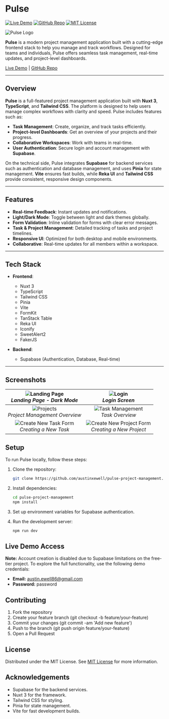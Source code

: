 # Pulse
[![Live Demo](https://img.shields.io/badge/Live%20Demo-Online-brightgreen)](https://pulse-project-managment.netlify.app/)
[![GitHub Repo](https://img.shields.io/badge/GitHub%20Repo-View-blue)](https://github.com/austinxewell/pulse-project-management)
[![MIT License](https://img.shields.io/badge/License-MIT-green)](https://opensource.org/licenses/MIT)

![Pulse Logo](https://i.postimg.cc/Gp5JydPy/pulse-landing.png)

**Pulse** is a modern project management application built with a cutting-edge frontend stack to help you manage and track workflows. Designed for teams and individuals, Pulse offers seamless task management, real-time updates, and project-level dashboards.

[Live Demo](https://pulse-project-managment.netlify.app/) | [GitHub Repo](https://github.com/austinxewell/pulse-project-management)

---

## Overview

**Pulse** is a full-featured project management application built with **Nuxt 3**, **TypeScript**, and **Tailwind CSS**. The platform is designed to help users manage complex workflows with clarity and speed. Pulse includes features such as:

- **Task Management**: Create, organize, and track tasks efficiently.
- **Project-level Dashboards**: Get an overview of your projects and their progress.
- **Collaborative Workspaces**: Work with teams in real-time.
- **User Authentication**: Secure login and account management with **Supabase**.

On the technical side, Pulse integrates **Supabase** for backend services such as authentication and database management, and uses **Pinia** for state management. **Vite** ensures fast builds, while **Reka UI** and **Tailwind CSS** provide consistent, responsive design components.

---

## Features

- **Real-time Feedback**: Instant updates and notifications.
- **Light/Dark Mode**: Toggle between light and dark themes globally.
- **Form Validation**: Inline validation for forms with clear error messages.
- **Task & Project Management**: Detailed tracking of tasks and project timelines.
- **Responsive UI**: Optimized for both desktop and mobile environments.
- **Collaborative**: Real-time updates for all members within a workspace.

---

## Tech Stack

- **Frontend**: 
  - Nuxt 3
  - TypeScript
  - Tailwind CSS
  - Pinia
  - Vite
  - FormKit
  - TanStack Table
  - Reka UI
  - Iconify
  - SweetAlert2
  - FakerJS

- **Backend**:
  - Supabase (Authentication, Database, Real-time)

---

## Screenshots

| ![Landing Page](https://i.postimg.cc/Gp5JydPy/pulse-landing.png) <br /> *Landing Page - Dark Mode* | ![Login](https://i.postimg.cc/bvTph7cJ/pulse-login.png) <br /> *Login Screen* |
|:--:|:--:|
| ![Projects](https://i.postimg.cc/vTRr0hN8/pulse-projects.png) <br /> *Project Management Overview* | ![Task Management](https://i.postimg.cc/TPdk5SSB/Tasks.png) <br /> *Task Overview* |
| ![Create New Task Form](https://i.postimg.cc/gjHXhM1B/pulse-task-creating.png) <br /> *Creating a New Task* | ![Create New Project Form](https://i.postimg.cc/9MTqmXb2/pulse-project-creation.png) <br /> *Creating a New Project* |


## Setup

To run Pulse locally, follow these steps:

1. Clone the repository:

   ```bash
   git clone https://github.com/austinxewell/pulse-project-management.git
   ```

2. Install dependencies:
   ```bash
   cd pulse-project-management
   npm install
   ```

3. Set up environment variables for Supabase authentication.

4. Run the development server:
    ```bash
    npm run dev
    ```
## Live Demo Access
**Note:** Account creation is disabled due to Supabase limitations on the free-tier project. To explore the full functionality, use the following demo credentials:

- **Email:** austin.ewell86@gmail.com
- **Password:** password

## Contributing
1. Fork the repository
2. Create your feature branch (git checkout -b feature/your-feature)
3. Commit your changes (git commit -am 'Add new feature')
4. Push to the branch (git push origin feature/your-feature)
5. Open a Pull Request

## License
Distributed under the MIT License. See [MIT License](https://opensource.org/licenses/MIT) for more information.

## Acknowledgements
- Supabase for the backend services.
- Nuxt 3 for the framework.
- Tailwind CSS for styling.
- Pinia for state management.
- Vite for fast development builds.
